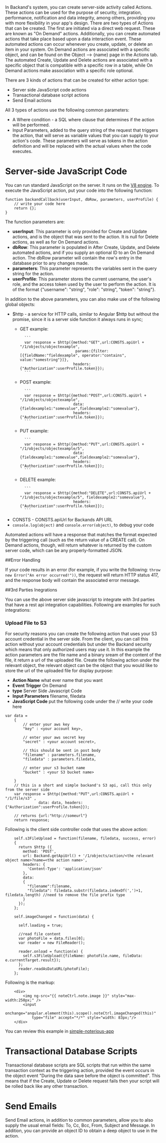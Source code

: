 In Backand's system, you can create server-side activity called Actions. These actions can be used for the purpose of security, integration, performance, notification and data integrity, among others, providing you with more flexibility in your app's design. There are two types of Actions that can be created. The first are initiated via a direct web request. These are known as "On Demand" actions. Additionally, you can create automated actions that take place based upon a data interaction event. These automated actions can occur whenever you create, update, or delete an item in your system. On Demand actions are associated with a specific object, and can be found on the Object --> {name} page in the Actions tab. The automated Create, Update and Delete actions are associated with a specific object that is compatible with a specific row in a table, while On Demand actions make association with a specific role optional.

There are 3 kinds of actions that can be created for either action type:

- Server side JavaScript code actions
- Transactional database script actions
- Send Email actions

All 3 types of actions use the following common parameters:

* A Where condition - a SQL where clause that determines if the action will be performed.
* Input Parameters, added to the query string of the request that triggers the action, that will serve as variable values that you can supply to your action's code. These parameters will serve as tokens in the action definition and will be replaced with the actual values when the code executes.

# Server-side JavaScript Code

You can run standard JavaScript on the server. It runs on the [V8 engine](http://en.wikipedia.org/wiki/V8_(JavaScript_engine)). To execute the JavaScript action, put your code into the following function:

```
function backandCallback(userInput, dbRow, parameters, userProfile) {
    // write your code here
    return {};
}
```

The function parameters are:

* **userInput**: This parameter is only provided for Create and Update actions, and is the object that was sent to the action. It is null for Delete actions, as well as for On Demand actions.
* **dbRow**: This parameter is populated in After Create, Update, and Delete automated actions, and if you supply an optional ID to an On Demand action. The dbRow parameter will contain the row's entry in the database prior to any changes made.
* **parameters**: This parameter represents the variables sent in the query string for the action.
* **userProfile**: This parameter stores the current username, the user's role, and the access token used by the user to perform the action. It is of the format {"username": "string", "role": "string", "token": "string"}.

In addition to the above parameters, you can also make use of the following global objects:

* $http - a service for HTTP calls, similar to Angular $http but without the promise, since it is a server side function it always runs in sync;
    * GET example: 

			```
			var response = $http({method:"GET",url:CONSTS.apiUrl + "/1/objects/objectexample", 
			                       params:{filter:[{fieldName:"fieldexample", operator:"contains", value:"somestring"}]}, 
			                      headers: {"Authorization":userProfile.token}});
			```
    * POST example: 
    
			```
			var response = $http({method:"POST",url:CONSTS.apiUrl + "/1/objects/objectexample", 
			                      data:{fieldexample1:"somevalue",fieldexample2:"somevalue"}, 
			                      headers: {"Authorization":userProfile.token}});
			``` 
    * PUT example: 
    
			```
			var response = $http({method:"PUT",url:CONSTS.apiUrl + "/1/objects/objectexample/5", 
			                      data:{fieldexample1:"somevalue",fieldexample2:"somevalue"}, 
			                      headers: {"Authorization":userProfile.token}});
			``` 
    * DELETE example: 

			```
			var response = $http({method:"DELETE",url:CONSTS.apiUrl + "/1/objects/objectexample/5", fieldexample2:"somevalue"}, 
			                      headers: {"Authorization":userProfile.token}});
			```

* CONSTS - CONSTS.apiUrl for Backands API URL
* `console.log(object)` and `console.error(object)`, to debug your code

Automated actions will have a response that matches the format expected by the triggering call (such as the return value of a CREATE call). On Demand actions, though, will return whatever is returned by the custom server code, which can be any properly-formatted JSON.

##Error Handling

If your code results in an error (for example, if you write the following: `throw new Error("An error occurred!"))`, the request will return HTTP status 417, and the response body will contain the associated error message.

##3rd Parties Inegrations

You can use the above server side javascript to integrate with 3rd parties that have a rest api integration capabilities.
Following are examples for such integrations:

### Upload File to S3
For security reasons you can create the following action that uses your S3 account credential in the server side. From the client, you can call this action without your account credentials but under the Backand security which means that only authorized users may use it. In this example the action parameters are the file name and a binary sream of the content of the file, it return a url of the uploaded file.
Create the following action under the relevant object, the relevant object can be the object that you would like to store the url of the uploaded file for display purpose:
* **Action Name** what ever name that you want
* **Event Trigger** On Demand
* **type** Server Side Javascript Code
* **Input Parameters** filename, filedata
* **JavaScript Code** put the following code under the // write your code here
```
var data = 
    {
        // enter your aws key
        "key" : <your account key>, 

        // enter your aws secret key
        "secret" : <your account secret>, 

        // this should be sent in post body
        "filename" : parameters.filename, 
        "filedata" : parameters.filedata,         

        // enter your s3 bucket name
        "bucket" : <your S3 bucket name>

    }
    // this is a short and simple backand's S3 api, call this only from the server side
    var response = $http({method:"PUT",url:CONSTS.apiUrl + "/1/file/s3" , 
               data: data, headers: {"Authorization":userProfile.token}});

    // returns {url:"http://someurl"}
    return response;
```
Following is the client side controller code that uses the above action:
```
    self.s3FileUpload = function(filename, filedata, success, error)
    {
      return $http ({
        method: 'POST',
        url: Backand.getApiUrl() + '/1/objects/action/<the relevant object name>?name=<the action name>',
        headers: {
          'Content-Type': 'application/json'
        },
        data:
        {
          "filename":filename,
          "filedata": filedata.substr(filedata.indexOf(',')+1, filedata.length) //need to remove the file prefix type
        }
      });
    };
    
    self.imageChanged = function(data) {

      self.loading = true;

      //read file content
      var photoFile = data.files[0];
      var reader = new FileReader();

      reader.onload = function(e) {
        self.s3FileUpload({fileName: photoFile.name, fileData: e.currentTarget.result});
      };
      reader.readAsDataURL(photoFile);
    };
```
Following is the markup:
```
    <div>
        <img ng-src="{{ noteCtrl.note.image }}" style="max-width:250px;" />
        <input
            onchange="angular.element(this).scope().noteCtrl.imageChanged(this)"
            type="file" accept="*/*" style="width: 83px;"/>
    </div>
```
You can review this example in [simple-noterious-app](https://github.com/backand/simple-noterious-app)

# Transactional Database Scripts

Transactional database scripts are SQL scripts that run within the same transaction context as the triggering action, provided the event occurs in the object event "During the data save before the object is committed". This means that if the Create, Update or Delete request fails then your script will be rolled back like any other transaction.

# Send Emails

Send Email actions, in addition to common parameters, allow you to also supply the usual email fields: To, Cc, Bcc, From, Subject and Message. In addition, you can provide an object ID to obtain a deep object to use in the action.

